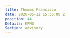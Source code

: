 ```yaml
---
title: Thomas Francisco
date: 2020-05-12 15:36:00 Z
position: 44
Details: KPMG
Section: advisory
---
```


